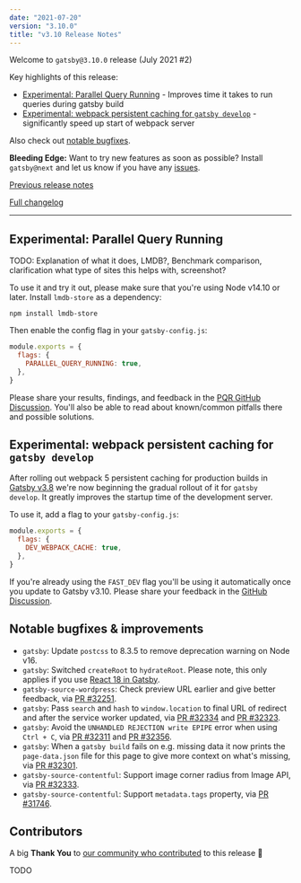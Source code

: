 ```yaml
---
date: "2021-07-20"
version: "3.10.0"
title: "v3.10 Release Notes"
---
```


Welcome to `gatsby@3.10.0` release (July 2021 #2)

Key highlights of this release:

- [Experimental: Parallel Query Running](#experimental-parallel-query-running) - Improves time it takes to run queries during gatsby build
- [Experimental: webpack persistent caching for `gatsby develop`](#experimental-webpack-persistent-caching-for-gatsby-develop) - significantly speed up start of webpack server

Also check out [notable bugfixes](#notable-bugfixes--improvements).

**Bleeding Edge:** Want to try new features as soon as possible? Install `gatsby@next` and let us know
if you have any [issues](https://github.com/gatsbyjs/gatsby/issues).

[Previous release notes](/docs/reference/release-notes/v3.9)

[Full changelog](https://github.com/gatsbyjs/gatsby/compare/gatsby@3.10.0-next.0...gatsby@3.10.0)

---

## Experimental: Parallel Query Running

TODO: Explanation of what it does, LMDB?, Benchmark comparison, clarification what type of sites this helps with, screenshot?

To use it and try it out, please make sure that you're using Node v14.10 or later. Install `lmdb-store` as a dependency:

```shell
npm install lmdb-store
```

Then enable the config flag in your `gatsby-config.js`:

```js:title=gatsby-config.js
module.exports = {
  flags: {
    PARALLEL_QUERY_RUNNING: true,
  },
}
```

Please share your results, findings, and feedback in the [PQR GitHub Discussion](https://gatsby.dev/pqr-feedback). You'll also be able to read about known/common pitfalls there and possible solutions.

## Experimental: webpack persistent caching for `gatsby develop`

After rolling out webpack 5 persistent caching for production builds in [Gatsby v3.8](/docs/reference/release-notes/v3.8/#webpack-caching) we're now beginning the gradual rollout of it for `gatsby develop`. It greatly improves the startup time of the development server.

To use it, add a flag to your `gatsby-config.js`:

```js:title=gatsby-config.js
module.exports = {
  flags: {
    DEV_WEBPACK_CACHE: true,
  },
}
```

If you're already using the `FAST_DEV` flag you'll be using it automatically once you update to Gatsby v3.10. Please share your feedback in the [GitHub Discussion](https://gatsby.dev/cache-clearing-feedback).

## Notable bugfixes & improvements

- `gatsby`: Update `postcss` to 8.3.5 to remove deprecation warning on Node v16.
- `gatsby`: Switched `createRoot` to `hydrateRoot`. Please note, this only applies if you use [React 18 in Gatsby](https://github.com/gatsbyjs/gatsby/discussions/31943).
- `gatsby-source-wordpress`: Check preview URL earlier and give better feedback, via [PR #32251](https://github.com/gatsbyjs/gatsby/pull/32251).
- `gatsby`: Pass `search` and `hash` to `window.location` to final URL of redirect and after the service worker updated, via [PR #32334](https://github.com/gatsbyjs/gatsby/pull/32334) and [PR #32323](https://github.com/gatsbyjs/gatsby/pull/32323).
- `gatsby`: Avoid the `UNHANDLED REJECTION write EPIPE` error when using `Ctrl + C`, via [PR #32311](https://github.com/gatsbyjs/gatsby/pull/32311) and [PR #32356](https://github.com/gatsbyjs/gatsby/pull/32356).
- `gatsby`: When a `gatsby build` fails on e.g. missing data it now prints the `page-data.json` file for this page to give more context on what's missing, via [PR #32301](https://github.com/gatsbyjs/gatsby/pull/32301).
- `gatsby-source-contentful`: Support image corner radius from Image API, via [PR #32333](https://github.com/gatsbyjs/gatsby/pull/32333).
- `gatsby-source-contentful`: Support `metadata.tags` property, via [PR #31746](https://github.com/gatsbyjs/gatsby/pull/31746).

## Contributors

A big **Thank You** to [our community who contributed](https://github.com/gatsbyjs/gatsby/compare/gatsby@3.10.0-next.0...gatsby@3.10.0) to this release 💜

TODO
